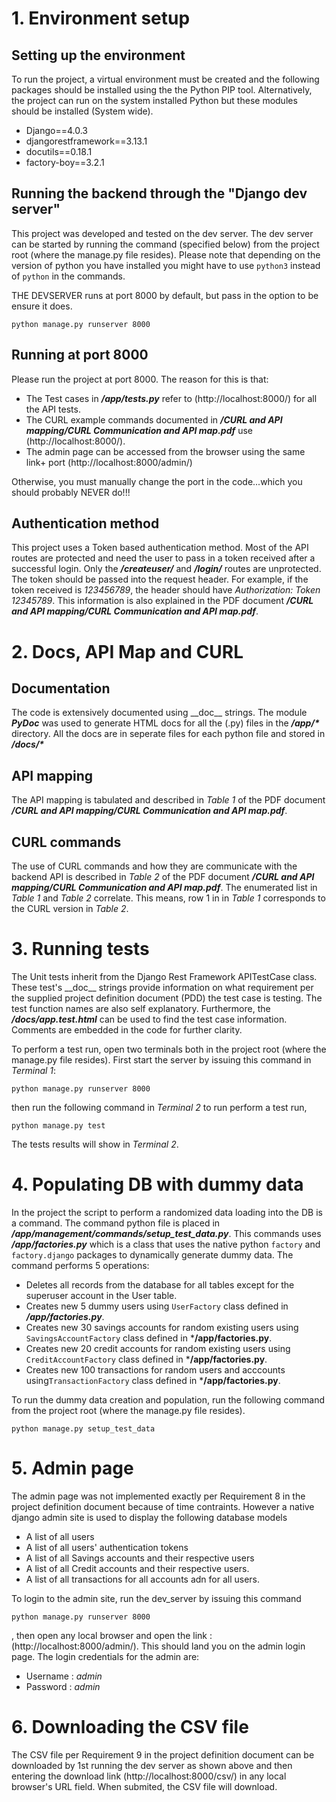 # 1. Environment setup

## Setting up the environment

To run the project, a virtual environment must be created and the following packages should be installed using the the Python PIP tool. Alternatively, the project can run on the system installed Python but these modules should be installed (System wide).

* Django==4.0.3
* djangorestframework==3.13.1
* docutils==0.18.1
* factory-boy==3.2.1

## Running the backend through the "Django dev server"

This project was developed and tested on the dev server.
The dev server can be started by running the command (specified below) from the project root
(where the manage.py file resides). Please note that depending on the version
of python you have installed you might have to use ```python3``` instead of ```python``` in the
commands.

THE DEVSERVER runs at port 8000 by default, but pass in the option to be ensure it does.

```
python manage.py runserver 8000
```


## Running at port 8000

Please run the project at port 8000. The reason for this is that:

* The Test cases in ***/app/tests.py*** refer to (http://localhost:8000/) for all the API tests.
* The CURL example commands documented in ***/CURL and API mapping/CURL Communication and API map.pdf*** use (http://localhost:8000/).
* The admin page can be accessed from the browser using the same link+ port (http://localhost:8000/admin/)


Otherwise, you must manually change the port in the code...which you should probably NEVER do!!!


##  Authentication method

This project uses a Token based authentication method. Most of the API routes are protected and need the user to pass in a token received after a successful login. Only the ***/createuser/*** and ***/login/*** routes are unprotected. The token should be passed into the request header. For example, if the token received is _123456789_, the header should have _Authorization: Token 12345789_. This information is also explained in the PDF document ***/CURL and API mapping/CURL Communication and API map.pdf***.



# 2. Docs, API Map and CURL

## Documentation

The code is extensively documented using \_\_doc\_\_ strings. The module ***PyDoc*** was used to generate HTML docs for all the (.py) files in the ***/app/\**** directory. All the docs are in seperate files for each python file and stored in ***/docs/\****


## API mapping

The API mapping is tabulated and described in _Table 1_ of the PDF document ***/CURL and API mapping/CURL Communication and API map.pdf***. 


## CURL commands

The use of CURL commands and how they are communicate with the backend API is described in _Table 2_ of the PDF document ***/CURL and API mapping/CURL Communication and API map.pdf***. The enumerated list in _Table 1_ and _Table 2_ correlate. This means, row 1 in in _Table 1_ corresponds to the CURL version in _Table 2_.




# 3. Running tests

The Unit tests inherit from the Django Rest Framework APITestCase class. These test's \_\_doc\_\_ strings provide information on what requirement per the supplied project definition document (PDD) the test case is testing. The test function names are also self explanatory. Furthermore, the ***/docs/app.test.html***  can be used to find the test case information. Comments are embedded in the code for further clarity.

To perform a test run, open two terminals both in the project root (where the manage.py file resides).
First start the server by issuing this command in _Terminal 1_:

```
python manage.py runserver 8000
```

then run the following command in _Terminal 2_ to run perform a test run,

```
python manage.py test
```

The tests results will show in _Terminal 2_.




# 4. Populating DB with dummy data

In the project the script to perform a randomized data loading into the DB is a command. The command python file is placed in ***/app/management/commands/setup_test_data.py***. This commands uses ***/app/factories.py***
which is a class that uses the native python ```factory``` and ```factory.django``` packages to dynamically generate dummy data. The command performs 5 operations:

* Deletes all records from the database for all tables except for the superuser account in the User table.
* Creates new 5 dummy users using ```UserFactory``` class defined in ***/app/factories.py***.
* Creates new 30 savings accounts for random existing users using ```SavingsAccountFactory``` class defined in ***/app/factories.py**.
* Creates new 20 credit accounts for random existing users using ```CreditAccountFactory``` class defined in ***/app/factories.py**.
* Creates new 100 transactions for random users and acccounts using```TransactionFactory``` class defined in ***/app/factories.py**.

To run the dummy data creation and population, run the following command from the project root (where the manage.py file resides).


```
python manage.py setup_test_data
```

# 5. Admin page

The admin page was not implemented exactly per Requirement 8 in the project definition document because of time contraints. However a native django admin site is used to display the following database models

* A list of all users
* A list of all users' authentication tokens
* A list of all Savings accounts and their respective users
* A list of all Credit accounts and their respective users.
* A list of all transactions for all accounts adn for all users.

To login to the admin site, run the dev_server by issuing this command

```
python manage.py runserver 8000
```

, then open any local browser and open the link : (http://localhost:8000/admin/). This should
land you on the admin login page. The login credentials for the admin are:

* Username : _admin_
* Password : _admin_



# 6. Downloading the CSV file

The CSV file per Requirement 9 in the project definition document can be downloaded by 1st running the dev server as shown above and then entering the download link (http://localhost:8000/csv/) in any local browser's URL field. When submited, the CSV file will download.


